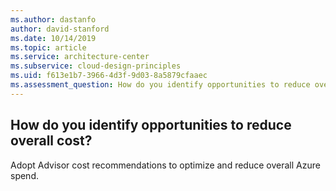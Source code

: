 ```yaml
---
ms.author: dastanfo
author: david-stanford
ms.date: 10/14/2019
ms.topic: article
ms.service: architecture-center
ms.subservice: cloud-design-principles
ms.uid: f613e1b7-3966-4d3f-9d03-8a5879cfaaec
ms.assessment_question: How do you identify opportunities to reduce overall cost?
---
```

## How do you identify opportunities to reduce overall cost?

Adopt Advisor cost recommendations to optimize and reduce overall Azure spend.
